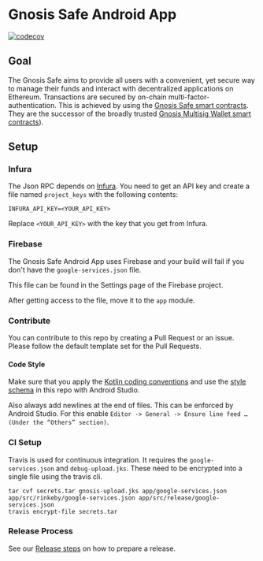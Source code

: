 # Gnosis Safe Android App 
[![codecov](https://codecov.io/gh/gnosis/safe-android/branch/master/graph/badge.svg)](https://codecov.io/gh/gnosis/safe-android)

## Goal
The Gnosis Safe aims to provide all users with a convenient, yet secure way to manage their funds and interact with decentralized applications on Ethereum. 
Transactions are secured by on-chain multi-factor-authentication. This is achieved by using the [Gnosis Safe smart contracts](https://github.com/gnosis/safe-contracts). They are the successor of the broadly trusted [Gnosis Multisig Wallet smart contracts](https://github.com/gnosis/MultiSigWallet)).

## Setup

### Infura
The Json RPC depends on [Infura](https://infura.io/). You need to get an API key and create a file named `project_keys` with the following contents:
```
INFURA_API_KEY=<YOUR_API_KEY>
```

Replace `<YOUR_API_KEY>` with the key that you get from Infura.

### Firebase
The Gnosis Safe Android App uses Firebase and your build will fail if you don't have the `google-services.json` file.

This file can be found in the Settings page of the Firebase project.

After getting access to the file, move it to the `app` module.

### Contribute
You can contribute to this repo by creating a Pull Request or an issue. Please follow the default template set for the Pull Requests.

#### Code Style
Make sure that you apply the [Kotlin coding conventions](https://kotlinlang.org/docs/reference/coding-conventions.html) and use the [style schema](heimdall-style.xml) in this repo with Android Studio.

Also always add newlines at the end of files. This can be enforced by Android Studio. For this enable `Editor -> General -> Ensure line feed … (Under the “Others” section)`.

### CI Setup

Travis is used for continuous integration. It requires the `google-services.json` and `debug-upload.jks`. These need to be encrypted into a single file using the travis cli.

```
tar cvf secrets.tar gnosis-upload.jks app/google-services.json app/src/rinkeby/google-services.json app/src/release/google-services.json
travis encrypt-file secrets.tar
```

### Release Process

See our [Release steps](docs/RELEASE.md) on how to prepare a release.
